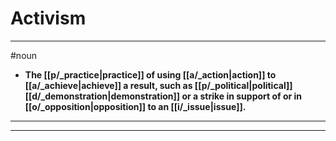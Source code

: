 # Activism
---
#noun
- **The [[p/_practice|practice]] of using [[a/_action|action]] to [[a/_achieve|achieve]] a result, such as [[p/_political|political]] [[d/_demonstration|demonstration]] or a strike in support of or in [[o/_opposition|opposition]] to an [[i/_issue|issue]].**
---
---
